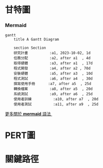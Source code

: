 # 甘特圖
### Mermaid
```mermaid
gantt
    title A Gantt Diagram

    section Section
    研究計畫          :a1, 2023-10-02, 1d
    任務分配          :a2, after a1  , 4d
    取得硬體          :a3, after a1  , 17d
    程式開發          :a4, after a2 , 70d
    安裝硬體          :a5, after a3  , 10d
    程式測試          :a6, after a4  , 30d
    撰寫使用手冊      :a7, after a5  , 25d
    轉換檔案          :a8, after a5  , 20d
    系統測試          :a9, after a6  , 25d
    使用者訓練          :a10, after a7  , 20d
    使用者測試          :a11, after a9  , 25d

```
[更多關於 **mermaid** 語法 <i class="fa fa-external-link"></i>](http://mermaid-js.github.io/mermaid)
&nbsp;
&nbsp;

# PERT圖

# 關鍵路徑
